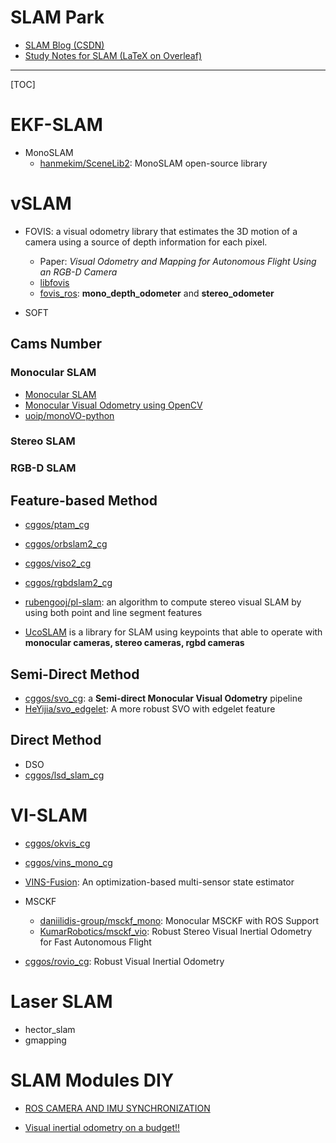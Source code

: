 # SLAM Park

* [SLAM Blog (CSDN)](https://blog.csdn.net/u011178262/article/category/7456224)
* [Study Notes for SLAM (LaTeX on Overleaf)](https://www.overleaf.com/read/gtmwqbvfctkn)

-----

[TOC]

# EKF-SLAM

* MonoSLAM
  - [hanmekim/SceneLib2](https://github.com/hanmekim/SceneLib2): MonoSLAM open-source library

# vSLAM

* FOVIS: a visual odometry library that estimates the 3D motion of a camera using a source of depth information for each pixel.
  - Paper: *Visual Odometry and Mapping for Autonomous Flight Using an RGB-D Camera*
  - [libfovis](https://fovis.github.io/)
  - [fovis_ros](http://wiki.ros.org/fovis_ros): **mono_depth_odometer** and **stereo_odometer**

* SOFT

## Cams Number

### Monocular SLAM

* [Monocular SLAM](https://www.doc.ic.ac.uk/~ab9515/index.html)
* [Monocular Visual Odometry using OpenCV](http://avisingh599.github.io/vision/monocular-vo/)
* [uoip/monoVO-python](https://github.com/uoip/monoVO-python)

### Stereo SLAM

### RGB-D SLAM

## Feature-based Method

* [cggos/ptam_cg](https://github.com/cggos/ptam_cg)

* [cggos/orbslam2_cg](https://github.com/cggos/orbslam2_cg)

* [cggos/viso2_cg](https://github.com/cggos/viso2_cg)

* [cggos/rgbdslam2_cg](https://github.com/cggos/rgbdslam2_cg)

* [rubengooj/pl-slam](https://github.com/rubengooj/pl-slam): an algorithm to compute stereo visual SLAM by using both point and line segment features

* [UcoSLAM](http://www.uco.es/investiga/grupos/ava/node/62) is a library for SLAM using keypoints that able to operate with **monocular cameras, stereo cameras, rgbd cameras**

## Semi-Direct Method

* [cggos/svo_cg](https://github.com/cggos/svo_cg): a **Semi-direct Monocular Visual Odometry** pipeline
* [HeYijia/svo_edgelet](https://github.com/HeYijia/svo_edgelet): A more robust SVO with edgelet feature

## Direct Method

* DSO
* [cggos/lsd_slam_cg](https://github.com/cggos/lsd_slam_cg)

# VI-SLAM

* [cggos/okvis_cg](https://github.com/cggos/okvis_cg)

* [cggos/vins_mono_cg](https://github.com/cggos/vins_mono_cg)

* [VINS-Fusion](https://github.com/HKUST-Aerial-Robotics/VINS-Fusion): An optimization-based multi-sensor state estimator

* MSCKF
  - [daniilidis-group/msckf_mono](https://github.com/daniilidis-group/msckf_mono): Monocular MSCKF with ROS Support
  - [KumarRobotics/msckf_vio](https://github.com/KumarRobotics/msckf_vio): Robust Stereo Visual Inertial Odometry for Fast Autonomous Flight

* [cggos/rovio_cg](https://github.com/cggos/rovio_cg): Robust Visual Inertial Odometry

# Laser SLAM

* hector_slam
* gmapping

# SLAM Modules DIY

* [ROS CAMERA AND IMU SYNCHRONIZATION](http://grauonline.de/wordpress/?page_id=1951)

* [Visual inertial odometry on a budget!!](https://riccardogiubilato.github.io/visual/odometry/2017/12/12/Visual-Inertial-Odometry-On-A-Budget.html)
